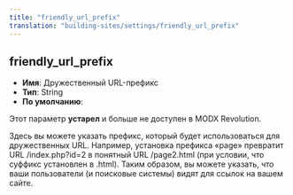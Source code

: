 ```yaml
---
title: "friendly_url_prefix"
translation: "building-sites/settings/friendly_url_prefix"
---
```


## friendly_url_prefix

-   **Имя**: Дружественный URL-префикс
-   **Тип**: String
-   **По умолчанию**:

Этот параметр **устарел** и больше не доступен в MODX Revolution.

Здесь вы можете указать префикс, который будет использоваться для дружественных URL. Например, установка префикса «page» превратит URL /index.php?id=2 в понятный URL /page2.html (при условии, что суффикс установлен в .html). Таким образом, вы можете указать, что ваши пользователи (и поисковые системы) видят для ссылок на вашем сайте.
